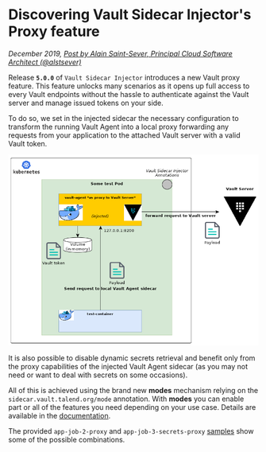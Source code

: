 # Discovering Vault Sidecar Injector's Proxy feature

*December 2019, [Post by Alain Saint-Sever, Principal Cloud Software Architect (@alstsever)](https://twitter.com/alstsever)*

Release **`5.0.0`** of `Vault Sidecar Injector` introduces a new Vault proxy feature. This feature unlocks many scenarios as it opens up full access to every Vault endpoints without the hassle to authenticate against the Vault server and manage issued tokens on your side.

To do so, we set in the injected sidecar the necessary configuration to transform the running Vault Agent into a local proxy forwarding any requests from your application to the attached Vault server with a valid Vault token.

![](vault-sidecar-proxy.png)

It is also possible to disable dynamic secrets retrieval and benefit only from the proxy capabilities of the injected Vault Agent sidecar (as you may not need or want to deal with secrets on some occasions).

All of this is achieved using the brand new **modes** mechanism relying on the `sidecar.vault.talend.org/mode` annotation. With **modes** you can enable part or all of the features you need depending on your use case. Details are available in the [documentation](../Usage.md#modes).

The provided `app-job-2-proxy` and `app-job-3-secrets-proxy` [samples](https://github.com/Talend/vault-sidecar-injector/blob/master/samples) show some of the possible combinations.
